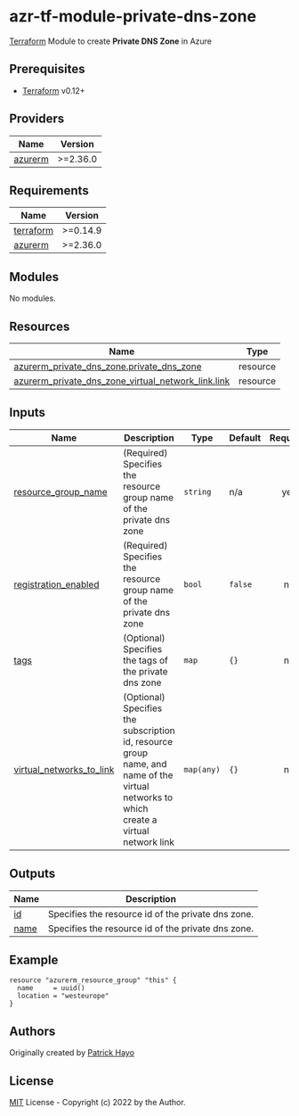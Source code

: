 # azr-tf-module-private-dns-zone

[Terraform](https://www.terraform.io) Module to create **Private DNS Zone** in Azure

<!-- BEGIN_TF_DOCS -->
## Prerequisites

- [Terraform](https://releases.hashicorp.com/terraform/) v0.12+

## Providers

| Name | Version |
|------|---------|
| <a name="provider_azurerm"></a> [azurerm](#provider\_azurerm) | >=2.36.0 |

## Requirements

| Name | Version |
|------|---------|
| <a name="requirement_terraform"></a> [terraform](#requirement\_terraform) | >=0.14.9 |
| <a name="requirement_azurerm"></a> [azurerm](#requirement\_azurerm) | >=2.36.0 |

## Modules

No modules.

## Resources

| Name | Type |
|------|------|
| [azurerm_private_dns_zone.private_dns_zone](https://registry.terraform.io/providers/hashicorp/azurerm/latest/docs/resources/private_dns_zone) | resource |
| [azurerm_private_dns_zone_virtual_network_link.link](https://registry.terraform.io/providers/hashicorp/azurerm/latest/docs/resources/private_dns_zone_virtual_network_link) | resource |

## Inputs

| Name | Description | Type | Default | Required |
|------|-------------|------|---------|:--------:|
| <a name="input_resource_group_name"></a> [resource\_group\_name](#input\_resource\_group\_name) | (Required) Specifies the resource group name of the private dns zone | `string` | n/a | yes |
| <a name="input_registration_enabled"></a> [registration\_enabled](#input\_registration\_enabled) | (Required) Specifies the resource group name of the private dns zone | `bool` | `false` | no |
| <a name="input_tags"></a> [tags](#input\_tags) | (Optional) Specifies the tags of the private dns zone | `map` | `{}` | no |
| <a name="input_virtual_networks_to_link"></a> [virtual\_networks\_to\_link](#input\_virtual\_networks\_to\_link) | (Optional) Specifies the subscription id, resource group name, and name of the virtual networks to which create a virtual network link | `map(any)` | `{}` | no |

## Outputs

| Name | Description |
|------|-------------|
| <a name="output_id"></a> [id](#output\_id) | Specifies the resource id of the private dns zone. |
| <a name="output_name"></a> [name](#output\_name) | Specifies the resource id of the private dns zone. |

## Example

```hcl
resource "azurerm_resource_group" "this" {
  name     = uuid()
  location = "westeurope"
}
```


<!-- END_TF_DOCS -->
## Authors

Originally created by [Patrick Hayo](http://github.com/patrickhayo)

## License

[MIT](LICENSE) License - Copyright (c) 2022 by the Author.
